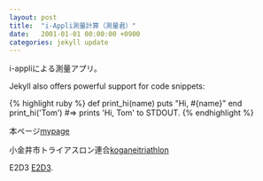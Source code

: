 ```yaml
---
layout: post
title:  "i-Appli測量計算（測量君）"
date:   2001-01-01 00:00:00 +0900
categories: jekyll update
---
```

i-appliによる測量アプリ。

Jekyll also offers powerful support for code snippets:

{% highlight ruby %}
def print_hi(name)
  puts "Hi, #{name}"
end
print_hi('Tom')
#=> prints 'Hi, Tom' to STDOUT.
{% endhighlight %}

本ページ[mypage]

小金井市トライアスロン連合[koganeitriathlon]

E2D3 [E2D3].

[mypage]: https://junichiwatanuki.github.io/pages/
[koganeitriathlon]:   http://koganei.triathlon-team.org/
[E2D3]: http://e2d3.org/ja/

